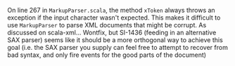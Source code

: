 On line 267 in `MarkupParser.scala`, the method `xToken` always throws an exception if the input character wasn't expected. This makes it difficult to use `MarkupParser` to parse XML documents that might be corrupt.
As discussed on scala-xml... Wontfix, but SI-1436 (feeding in an alternative SAX parser) seems like it should be a more orthogonal way to achieve this goal (i.e. the SAX parser you supply can feel free to attempt to recover from bad syntax, and only fire events for the good parts of the document)
